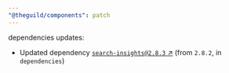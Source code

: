 ```yaml
---
"@theguild/components": patch
---
```

dependencies updates:
  - Updated dependency [`search-insights@2.8.3` ↗︎](https://www.npmjs.com/package/search-insights/v/2.8.3) (from `2.8.2`, in `dependencies`)
